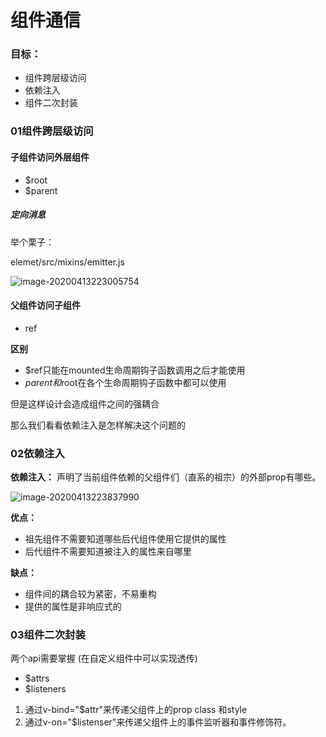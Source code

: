 #  组件通信

### 目标：

+ 组件跨层级访问
+ 依赖注入
+ 组件二次封装



### 01组件跨层级访问

#### **子组件访问外层组件**

+ $root
+ $parent

##### 定向消息

举个栗子：

elemet/src/mixins/emitter.js

![image-20200413223005754](C:\Users\Administrator\AppData\Roaming\Typora\typora-user-images\image-20200413223005754.png)



#### 父组件访问子组件

+ ref



**区别**

+ $ref只能在mounted生命周期钩子函数调用之后才能使用
+ $parent和$root在各个生命周期钩子函数中都可以使用

但是这样设计会造成组件之间的强耦合

那么我们看看依赖注入是怎样解决这个问题的



### 02依赖注入

**依赖注入：** 声明了当前组件依赖的父组件们（直系的祖宗）的外部prop有哪些。

![image-20200413223837990](C:\Users\Administrator\AppData\Roaming\Typora\typora-user-images\image-20200413223837990.png)

**优点：**

+ 祖先组件不需要知道哪些后代组件使用它提供的属性
+ 后代组件不需要知道被注入的属性来自哪里

**缺点：**

+ 组件间的耦合较为紧密，不易重构
+ 提供的属性是非响应式的



### 03组件二次封装

两个api需要掌握 (在自定义组件中可以实现透传)

+ $attrs
+ $listeners



1. 通过v-bind="$attr"来传递父组件上的prop class 和style
2. 通过v-on="$listenser"来传递父组件上的事件监听器和事件修饰符。









